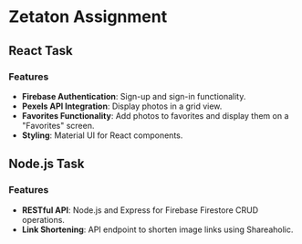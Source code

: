 # Zetaton Assignment

## React Task

### Features

- **Firebase Authentication**: Sign-up and sign-in functionality.
- **Pexels API Integration**: Display photos in a grid view.
- **Favorites Functionality**: Add photos to favorites and display them on a "Favorites" screen.
- **Styling**: Material UI for React components.

## Node.js Task

### Features

- **RESTful API**: Node.js and Express for Firebase Firestore CRUD operations.
- **Link Shortening**: API endpoint to shorten image links using Shareaholic.
